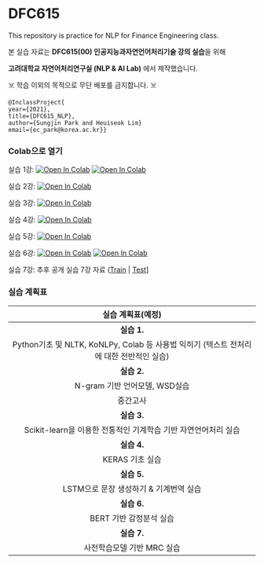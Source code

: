 # DFC615
This repository is practice for NLP for Finance Engineering class.

본 실습 자료는 **DFC615(00) 인공지능과자연언어처리기술 강의 실습**을 위해 

**고려대학교 자연어처리연구실 (NLP & AI Lab)** 에서 제작했습니다.

☠️ 학습 이외의 목적으로 무단 배포를 금지합니다. ☠️

```
@InclassProject{
year={2021},
title={DFC615_NLP},
author={Sungjin Park and Heuiseok Lim}
email={ec_park@korea.ac.kr}}
```
### Colab으로 열기

실습 1강: [![Open In Colab](https://colab.research.google.com/assets/colab-badge.svg)](https://colab.research.google.com/drive/1Zq2dsIutiynISBAz_4henQy4MoJeexGX?usp=sharing) [![Open In Colab](https://colab.research.google.com/assets/colab-badge.svg)](https://colab.research.google.com/drive/1yIb4GslGqQedx_FQavDpLjUH9ylSZQAY?usp=sharing)

실습 2강: [![Open In Colab](https://colab.research.google.com/assets/colab-badge.svg)](https://colab.research.google.com/drive/1ag9Jtyd0aGNN1krtA0yNQYy0f1Umm5R8?usp=sharing)

실습 3강: [![Open In Colab](https://colab.research.google.com/assets/colab-badge.svg)](https://colab.research.google.com/drive/1RM8fWMirYgM7SKbWCI72_Oo4IzCHc9sR?usp=sharing)

실습 4강: [![Open In Colab](https://colab.research.google.com/assets/colab-badge.svg)](https://colab.research.google.com/drive/1oRClJhw8SGpZLXLNQgUnlG7wJZFkFuSe?usp=sharing)

실습 5강: [![Open In Colab](https://colab.research.google.com/assets/colab-badge.svg)](https://colab.research.google.com/drive/1LcpVuIV_x385f5r7rh5lmERKbObAh44u?usp=sharing)

실습 6강: [![Open In Colab](https://colab.research.google.com/assets/colab-badge.svg)](https://colab.research.google.com/drive/16zBqA0hZnSPQta3x1Kg4KzNB1yOjhKwA?usp=sharing) [![Open In Colab](https://colab.research.google.com/assets/colab-badge.svg)](https://colab.research.google.com/drive/1JEAPNMSowoT-pIjCCjGs1KjI7QIZwBJz?usp=sharing)

실습 7강: 추후 공개
실습 7강 자료 ([Train](https://drive.google.com/file/d/1Ef-1ChczksfZJEAgDmk8xH6HEWWhEPi8/view?usp=sharing) | [Test](https://drive.google.com/file/d/17laY4hd6CjT75dNBNyHgaogDfODqK6ND/view?usp=sharing)]

### 실습 계획표

|**실습 계획표(예정)**|
|:----------------:|
|**실습 1.**|
|Python기초 및 NLTK, KoNLPy, Colab 등 사용법 익히기  (텍스트 전처리에 대한 전반적인 실습)|
|**실습 2.**|
|N-gram 기반 언어모델, WSD실습|
|중간고사|
|**실습 3.**|
|Scikit-learn을 이용한 전통적인 기계학습 기반 자연언어처리 실습|
|**실습 4.**|
|KERAS 기초 실습|
|**실습 5.**|
|LSTM으로 문장 생성하기 & 기계번역 실습|
|**실습 6.**|
|BERT 기반 감정분석 실습|
|**실습 7.**|
|사전학습모델 기반 MRC 실습|
